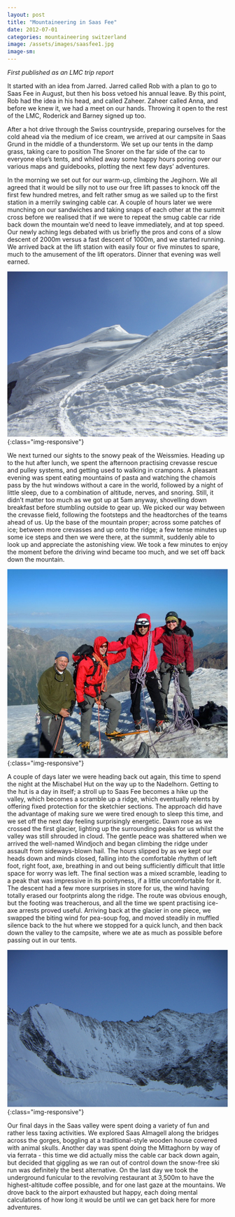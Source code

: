 ```yaml
---
layout: post
title: "Mountaineering in Saas Fee"
date: 2012-07-01
categories: mountaineering switzerland
image: /assets/images/saasfee1.jpg
image-sm:
---
```


*First published as an LMC trip report*

It started with an idea from Jarred. Jarred called Rob with a plan to go to Saas Fee in August, but then his boss vetoed his annual leave. By this point, Rob had the idea in his head, and called Zaheer. Zaheer called Anna, and before we knew it, we had a meet on our hands. Throwing it open to the rest of the LMC, Roderick and Barney signed up too.

After a hot drive through the Swiss countryside, preparing ourselves for the cold ahead via the medium of ice cream, we arrived at our campsite in Saas Grund in the middle of a thunderstorm. We set up our tents in the damp grass, taking care to position The Snorer on the far side of the car to everyone else’s tents, and whiled away some happy hours poring over our various maps and guidebooks, plotting the next few days’ adventures.

In the morning we set out for our warm-up, climbing the Jegihorn. We all agreed that it would be silly not to use our free lift passes to knock off the first few hundred metres, and felt rather smug as we sailed up to the first station in a merrily swinging cable car. A couple of hours later we were munching on our sandwiches and taking snaps of each other at the summit cross before we realised that if we were to repeat the smug cable car ride back down the mountain we’d need to leave immediately, and at top speed. Our newly aching legs debated with us briefly the pros and cons of a slow descent of 2000m versus a fast descent of 1000m, and we started running. We arrived back at the lift station with easily four or five minutes to spare, much to the amusement of the lift operators. Dinner that evening was well earned.

![Weissmies](/assets/images/saasfee2.jpg){:class="img-responsive"}

We next turned our sights to the snowy peak of the Weissmies. Heading up to the hut after lunch, we spent the afternoon practising crevasse rescue and pulley systems, and getting used to walking in crampons. A pleasant evening was spent eating mountains of pasta and watching the chamois pass by the hut windows without a care in the world, followed by a night of little sleep, due to a combination of altitude, nerves, and snoring. Still, it didn’t matter too much as we got up at 5am anyway, shovelling down breakfast before stumbling outside to gear up. We picked our way between the crevasse field, following the footsteps and the headtorches of the teams ahead of us. Up the base of the mountain proper; across some patches of ice; between more crevasses and up onto the ridge; a few tense minutes up some ice steps and then we were there, at the summit, suddenly able to look up and appreciate the astonishing view. We took a few minutes to enjoy the moment before the driving wind became too much, and we set off back down the mountain.

![Summit of Weissmies](/assets/images/saasfee3.jpg){:class="img-responsive"}

A couple of days later we were heading back out again, this time to spend the night at the Mischabel Hut on the way up to the Nadelhorn. Getting to the hut is a day in itself; a stroll up to Saas Fee becomes a hike up the valley, which becomes a scramble up a ridge, which eventually relents by offering fixed protection for the sketchier sections. The approach did have the advantage of making sure we were tired enough to sleep this time, and we set off the next day feeling surprisingly energetic. Dawn rose as we crossed the first glacier, lighting up the surrounding peaks for us whilst the valley was still shrouded in cloud. The gentle peace was shattered when we arrived the well-named Windjoch and began climbing the ridge under assault from sideways-blown hail. The hours slipped by as we kept our heads down and minds closed, falling into the comfortable rhythm of left foot, right foot, axe, breathing in and out being sufficiently difficult that little space for worry was left. The final section was a mixed scramble, leading to a peak that was impressive in its pointyness, if a little uncomfortable for it. The descent had a few more surprises in store for us, the wind having totally erased our footprints along the ridge. The route was obvious enough, but the footing was treacherous, and all the time we spent practising ice-axe arrests proved useful. Arriving back at the glacier in one piece, we swapped the biting wind for pea-soup fog, and moved steadily in muffled silence back to the hut where we stopped for a quick lunch, and then back down the valley to the campsite, where we ate as much as possible before passing out in our tents.

![View from the Nadelhorn](/assets/images/saasfee4.jpg){:class="img-responsive"}

Our final days in the Saas valley were spent doing a variety of fun and rather less taxing activities. We explored Saas Almagell along the bridges across the gorges, boggling at a traditional-style wooden house covered with animal skulls. Another day was spent doing the Mittaghorn by way of via ferrata - this time we did actually miss the cable car back down again, but decided that giggling as we ran out of control down the snow-free ski run was definitely the best alternative. On the last day we took the underground funicular to the revolving restaurant at 3,500m to have the highest-altitude coffee possible, and for one last gaze at the mountains. We drove back to the airport exhausted but happy, each doing mental calculations of how long it would be until we can get back here for more adventures.
